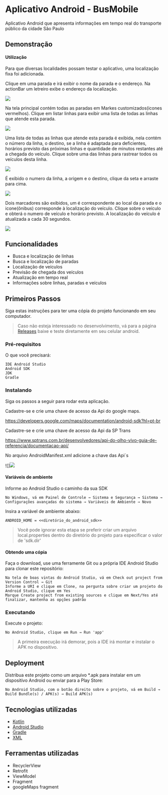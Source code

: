 # Aplicativo Android - BusMobile


Aplicativo Android que apresenta informações em tempo real do transporte público da cidade São Paulo


## Demonstração

#### Utilização

Para que diversas localidades possam testar o aplicativo, uma localização fixa foi adicionada.



Clique em uma parada e irá exibir o nome da parada e o endereço. Na actionBar um letreiro exibe o endereço da localização.

![](https://github.com/thibbatista/BusMobile/blob/main/fotosReadMe/foto1.jpg)


Na tela principal contém todas as paradas em Markes customizados(icones vermelhos). Clique em listar linhas para exibir uma lista de todas as linhas que atende esta parada.

![](https://github.com/thibbatista/BusMobile/blob/main/fotosReadMe/foto2.jpg)

Uma lista de todas as linhas que atende esta parada é exibida, nela contém o número da linha, o destino, se a linha é adaptada para deficientes, horários previsto das próximas linhas e quantidade de minutos restantes até a chegada do veículo.
Clique sobre uma das linhas para rastrear todos os veículos desta linha.

 ![](https://github.com/thibbatista/BusMobile/blob/main/fotosReadMe/foto3.jpg)
 
É exibido o numero da linha, a origem e o destino, clique da seta e arraste para cima.

 ![](https://github.com/thibbatista/BusMobile/blob/main/fotosReadMe/foto4.jpg)
 
Dois marcadores são exibidos, um é correspondente ao local da parada e o icone(ônibus) corresponde à localização do veículo.
Clique sobre o veículo e obterá o numero de veículo e horário previsto.
A localização do veículo é atualizada a cada 30 segundos.

![](https://github.com/thibbatista/BusMobile/blob/main/fotosReadMe/foto5.jpg)



## Funcionalidades

* Busca e localização de linhas
* Busca e localização de paradas
* Localização de veículos
* Previsão de chegada dos veículos
* Atualização em tempo real
* Informações sobre linhas, paradas e veículos

## Primeiros Passos

Siga estas instruções para ter uma cópia do projeto funcionando em seu computador.

> Caso não esteja interessado no desenvolvimento, vá para a página [Releases](https://github.com/thibbatista/BusMobile/releases) baixe e teste diretamente em seu celular android.

### Pré-requisitos

O que você precisará:

```
IDE Android Studio
Android SDK
JDK
Gradle
```

### Instalando

Siga os passos a seguir para rodar esta aplicação.

Cadastre-se e crie uma chave de acesso da Api do google maps.

https://developers.google.com/maps/documentation/android-sdk?hl=pt-br

Cadastre-se e crie uma chave de acesso da Api da SP Trans

https://www.sptrans.com.br/desenvolvedores/api-do-olho-vivo-guia-de-referencia/documentacao-api/

No arquivo AndroidManifest.xml adicione a chave das Api´s

![]![](https://github.com/thibbatista/BusMobile/blob/main/fotosReadMe/manifest.png)


#### Variáveis de ambiente

Informe ao Android Studio o caminho da sua SDK

```
No Windows, vá em Painel de Controle → Sistema e Segurança → Sistema → Configurações avançadas do sistema → Variáveis de Ambiente → Novo
```

Insira a variável de ambiente abaixo:

```
ANDROID_HOME = <<diretório_do_android_sdk>>
```

> Você pode ignorar esta etapa se preferir criar um arquivo local.properties dentro do diretório do projeto para especificar o valor de 'sdk.dir'

#### Obtendo uma cópia

Faça o download, use uma ferramente Git ou a própria IDE Android Studio para clonar este repositório:

```
Na tela de boas vintas do Android Studio, vá em Check out project from Version Control → Git
Informe a URI e clique em Clone, na pergunta sobre criar um projeto do Android Studio, clique em Yes
Marque Create project from existing sources e clique em Next/Yes até finalizar, mantenha as opções padrão
```

### Executando

Execute o projeto:

```
No Android Studio, clique em Run → Run 'app'
```

> A primeira execução irá demorar, pois a IDE irá montar e instalar o APK no dispositivo.


## Deployment

Distribua este projeto como um arquivo *.apk para instalar em um dispositivo Android ou enviar para a Play Store:

```
No Android Studio, com o botão direito sobre o projeto, vá em Build → Build Bundle(s) / APK(s) → Build APK(s)
```

## Tecnologias utilizadas

* [Kotlin](https://kotlinlang.org/)
* [Android Studio](https://developer.android.com/studio)
* [Gradle](https://gradle.org/)
* [XML](https://fontawesome.com/)

## Ferramentas utilizadas

* RecyclerView
* Retrofit
* ViewModel
* Fragment
* googleMaps fragment



